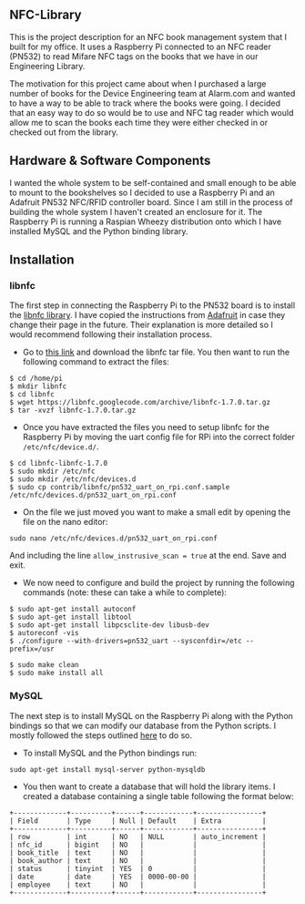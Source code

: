 ## NFC-Library
This is the project description for an NFC book management system that I built for my office.
It uses a Raspberry Pi connected to an NFC reader (PN532) to read Mifare NFC tags on the books that we have in our Engineering Library.

The motivation for this project came about when I purchased a large number of books for the Device Engineering team at Alarm.com and wanted to have a way to be able to track where the books were going. I decided that an easy way to do so would be to use and NFC tag reader which would allow me to scan the books each time they were either checked in or checked out from the library.


## Hardware & Software Components
I wanted the whole system to be self-contained and small enough to be able to mount to the bookshelves so I decided to use a Raspberry Pi and an Adafruit PN532 NFC/RFID controller board. Since I am still in the process of building the whole system I haven't created an enclosure for it.
The Raspberry Pi is running a Raspian Wheezy distribution onto which I have installed MySQL and the Python binding library.


## Installation

### libnfc
The first step in connecting the Raspberry Pi to the PN532 board is to install the [libnfc library](http://nfc-tools.org/index.php?title=Main_Page). I have copied the instructions from [Adafruit](https://learn.adafruit.com/adafruit-nfc-rfid-on-raspberry-pi/overview) in case they change their page in the future. Their explanation is more detailed so I would recommend following their installation process.
* Go to [this link](https://code.google.com/p/libnfc/source/browse/?name=libnfc-1.7.0) and download the libnfc tar file. You then want to run the following command to extract the files:
```
$ cd /home/pi
$ mkdir libnfc
$ cd libnfc
$ wget https://libnfc.googlecode.com/archive/libnfc-1.7.0.tar.gz
$ tar -xvzf libnfc-1.7.0.tar.gz
```
* Once you have extracted the files you need to setup libnfc for the Raspberry Pi by moving the uart config file for RPi into the correct folder `/etc/nfc/device.d/`.
```
$ cd libnfc-libnfc-1.7.0
$ sudo mkdir /etc/nfc
$ sudo mkdir /etc/nfc/devices.d
$ sudo cp contrib/libnfc/pn532_uart_on_rpi.conf.sample /etc/nfc/devices.d/pn532_uart_on_rpi.conf
```
* On the file we just moved you want to make a small edit by opening the file on the nano editor:
```
sudo nano /etc/nfc/devices.d/pn532_uart_on_rpi.conf
```
And including the line `allow_instrusive_scan = true` at the end. Save and exit.
* We now need to configure and build the project by running the following commands (note: these can take a while to complete):
```
$ sudo apt-get install autoconf
$ sudo apt-get install libtool
$ sudo apt-get install libpcsclite-dev libusb-dev
$ autoreconf -vis
$ ./configure --with-drivers=pn532_uart --sysconfdir=/etc --prefix=/usr
```
```
$ sudo make clean
$ sudo make install all
```

### MySQL
The next step is to install MySQL on the Raspberry Pi along with the Python bindings so that we can modify our database from the Python scripts. I mostly followed the steps outlined [here](http://raspberrywebserver.com/sql-databases/using-mysql-on-a-raspberry-pi.html) to do so.
* To install MySQL and the Python bindings run:
```
sudo apt-get install mysql-server python-mysqldb
```
* You then want to create a database that will hold the library items. I created a database containing a single table following the format below:
```
+-------------+----------+------+------------+----------------+
| Field       | Type     | Null | Default    | Extra          |
+-------------+----------+------+------------+----------------+
| row         | int      | NO   | NULL       | auto_increment |
| nfc_id      | bigint   | NO   |            |                |
| book_title  | text     | NO   |            |                |
| book_author | text     | NO   |            |                |
| status      | tinyint  | YES  | 0          |                |
| date        | date     | YES  | 0000-00-00 |                |
| employee    | text     | NO   |            |                |
+-------------+----------+------+------------+----------------+
```
